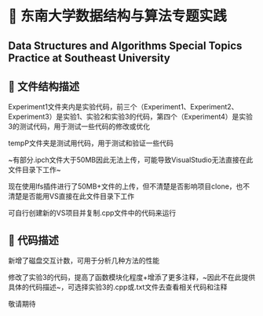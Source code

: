# 🏫 东南大学数据结构与算法专题实践

## Data Structures and Algorithms Special Topics Practice at Southeast University

## 📄 文件结构描述

Experiment1文件夹内是实验代码，前三个（Experiment1、Experiment2、Experiment3）是实验1、实验2和实验3的代码，第四个（Experiment4）是实验3的测试代码，用于测试一些代码的修改或优化

tempP文件夹是测试用代码，用于测试和验证一些代码

~有部分.ipch文件大于50MB因此无法上传，可能导致VisualStudio无法直接在此文件目录下工作~

现在使用lfs插件进行了50MB+文件的上传，但不清楚是否影响项目clone，也不清楚是否能用VS直接在此文件目录下工作

可自行创建新的VS项目并复制.cpp文件中的代码来运行

## 📝 代码描述

新增了磁盘交互计数，可用于分析几种方法的性能

修改了实验3的代码，提高了函数模块化程度+增添了更多注释，~因此不在此提供具体的代码描述~，可选择实验3的.cpp或.txt文件去查看相关代码和注释

敬请期待
